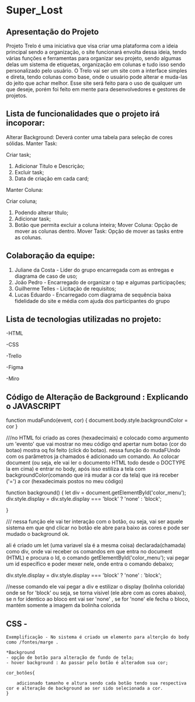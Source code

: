 # Super_Lost

## Apresentação do Projeto

Projeto Trelo é uma iniciativa que visa criar uma plataforma com a ideia principal sendo a organização, o site funcionará envolta dessa ideia, tendo várias funções e ferramentas para organizar seu projeto, sendo algumas delas um sistema de etiquetas, organização em colunas e tudo isso sendo personalizado pelo usuário. O Trelo vai ser um site com a interface simples e direta, tendo colunas como base, onde o usuário pode alterar e muda-las do jeito que achar melhor. Esse site será feito para o uso de qualquer um que deseje, porém foi feito em mente para desenvolvedores e gestores de projetos.

## Lista de funcionalidades que o projeto irá incoporar:
Alterar Background: Deverá conter uma tabela para seleção de cores sólidas. Manter Task:

Criar task;
1. Adicionar Titulo e Descrição;
2. Excluir task;
3. Data de criação em cada card;

Manter Coluna:

Criar coluna;
1. Podendo alterar título;
2. Adicionar task;
3. Botão que permita excluir a coluna inteira; Mover Coluna: Opção de mover as colunas dentro. Mover Task: Opção de mover as tasks entre as colunas.

## Colaboração da equipe:

1. Juliane da Costa - Lider do grupo encarregada com as entregas e diagrama de caso de uso;
2. João Pedro - Encarregado de organizar o tap e algumas participações;
3. Guilherme Telles - Licitação de requisitos;
4. Lucas Eduardo - Encarregado com diagrama de sequência baixa fidelidade do site e média com ajuda dos participantes do grupo

## Lista de tecnologias utilizadas no projeto:
-HTML 

-CSS 

-Trello 

-Figma 

-Miro

## Código de Alteração de Background : Explicando o JAVASCRIPT

function mudaFundo(event, cor) {
    document.body.style.backgroundColor = cor
}

///no HTML foi criado as cores (hexadecimais) e colocado como argumento um 'evento' 
que vai mostrar no meu código qnd apertar num botao (cor do botao) mostra oq foi feito (click do botao).
nessa função do mudaFUndo com os parâmetros ja chamados é adicionado um comando.
Ao colocar document (ou seja, ele vai ler o documento HTML todo desde o DOCTYPE la em cima)
e entrar no body, após isso estiliza a tela com backgroundColor(comando que irá mudar a cor da tela)
que irá receber ('=') a cor (hexadecimais postos no meu código)

function background() {
    let div = document.getElementById('color_menu');
    div.style.display = div.style.display === 'block' ? 'none' : 'block';
    
}

/// nessa função ele vai ter interação com o botão, ou seja, vai ser aquele sistema em que qnd
clicar no botão ele abre para baixo as cores e pode ser mudado o background ok.

ali é criado um let (uma variavel sla é a mesma coisa) declarada(chamada) como div, onde vai receber os comandos
em que entra no document (HTML) e procura o Id, o comando getElementById('color_menu'); vai pegar
um id específico e poder mexer nele, onde entra o comando debaixo;

div.style.display = div.style.display === 'block' ? 'none' : 'block';

//nesse comando ele vai pegar a div e estilizar o display (bolinha colorida) onde se for 'block'
 ou seja, se torna vísivel (ele abre com as cores abaixo), se n for identico ao bloco ent vai ser 'none'
 , se for 'none' ele fecha o bloco, mantém somente a imagem da bolinha colorida  

## CSS - 

    Exemplificação - No sistema é criado um elemento para alterção do body como /fontes/marge . 
    
    *Background 
    - opção de botão para alteração de fundo de tela;
    - hover background : Ao passar pelo botão é alteradom sua cor;

    cor_botões{

        adicionado tamanho e altura sendo cada botão tendo sua respectiva cor e alteração de background ao ser sido selecionada a cor.
    }